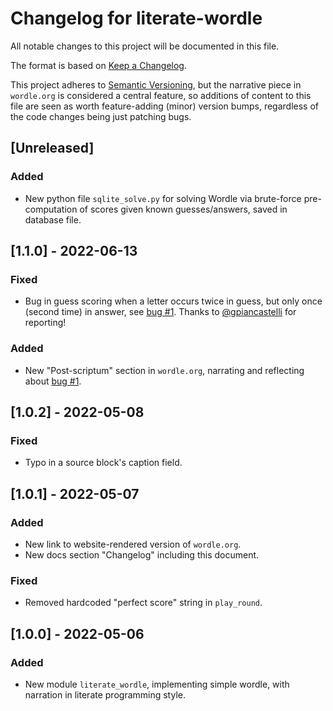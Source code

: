 # Changelog for literate-wordle

All notable changes to this project will be documented in this file.

The format is based on [Keep a Changelog](https://keepachangelog.com/en/1.0.0/).

This project adheres to [Semantic
Versioning](https://semver.org/spec/v2.0.0.html), but the narrative piece in
`wordle.org` is considered a central feature, so additions of content to this
file are seen as worth feature-adding (minor) version bumps, regardless of the
code changes being just patching bugs.

## [Unreleased]

<!-- This section kept empty on purpose to help write un-released changelogs. See https://keepachangelog.com/en/1.0.0/#effort for more reasoning.   -->

### Added
- New python file `sqlite_solve.py` for solving Wordle via brute-force
  pre-computation of scores given known guesses/answers, saved in database file.


## [1.1.0] - 2022-06-13
### Fixed
- Bug in guess scoring when a letter occurs twice in guess, but only once (second time) in answer, see [bug #1](https://github.com/OverkillGuy/literate-wordle/issues/1). Thanks to [@gpiancastelli](https://github.com/gpiancastelli) for reporting!

### Added
- New "Post-scriptum" section in `wordle.org`, narrating and reflecting about [bug #1](https://github.com/OverkillGuy/literate-wordle/issues/1).


## [1.0.2] - 2022-05-08
### Fixed
- Typo in a source block's caption field.


## [1.0.1] - 2022-05-07
### Added
- New link to website-rendered version of `wordle.org`.
- New docs section "Changelog" including this document.

### Fixed
- Removed hardcoded "perfect score" string in `play_round`.


## [1.0.0] - 2022-05-06
### Added
- New module `literate_wordle`, implementing simple wordle, with narration in
  literate programming style.
